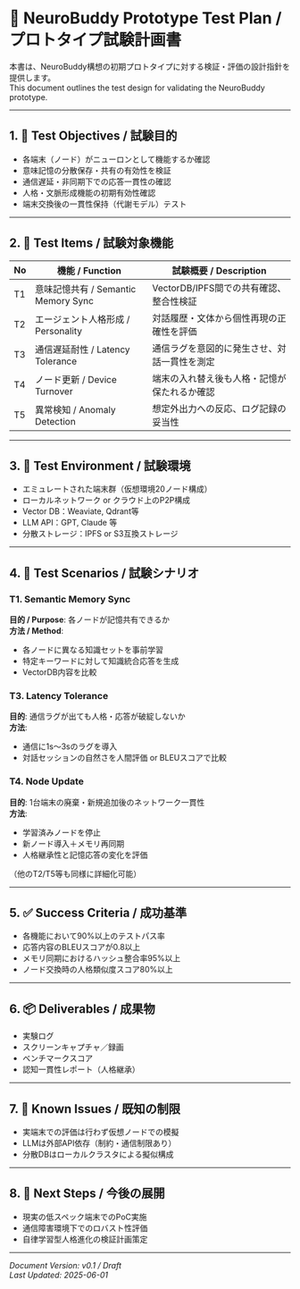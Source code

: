 # 🧪 NeuroBuddy Prototype Test Plan / プロトタイプ試験計画書

本書は、NeuroBuddy構想の初期プロトタイプに対する検証・評価の設計指針を提供します。  
This document outlines the test design for validating the NeuroBuddy prototype.

---

## 1. 🎯 Test Objectives / 試験目的

- 各端末（ノード）がニューロンとして機能するか確認
- 意味記憶の分散保存・共有の有効性を検証
- 通信遅延・非同期下での応答一貫性の確認
- 人格・文脈形成機能の初期有効性確認
- 端末交換後の一貫性保持（代謝モデル）テスト

---

## 2. 🧩 Test Items / 試験対象機能

| No | 機能 / Function                     | 試験概要 / Description                                 |
|----|-----------------------------------|--------------------------------------------------------|
| T1 | 意味記憶共有 / Semantic Memory Sync | VectorDB/IPFS間での共有確認、整合性検証               |
| T2 | エージェント人格形成 / Personality | 対話履歴・文体から個性再現の正確性を評価               |
| T3 | 通信遅延耐性 / Latency Tolerance   | 通信ラグを意図的に発生させ、対話一貫性を測定           |
| T4 | ノード更新 / Device Turnover       | 端末の入れ替え後も人格・記憶が保たれるか確認           |
| T5 | 異常検知 / Anomaly Detection       | 想定外出力への反応、ログ記録の妥当性                   |

---

## 3. 🧪 Test Environment / 試験環境

- エミュレートされた端末群（仮想環境20ノード構成）
- ローカルネットワーク or クラウド上のP2P構成
- Vector DB：Weaviate, Qdrant等
- LLM API：GPT, Claude 等
- 分散ストレージ：IPFS or S3互換ストレージ

---

## 4. 📝 Test Scenarios / 試験シナリオ

### T1. Semantic Memory Sync

**目的 / Purpose**: 各ノードが記憶共有できるか  
**方法 / Method**:
- 各ノードに異なる知識セットを事前学習
- 特定キーワードに対して知識統合応答を生成
- VectorDB内容を比較

### T3. Latency Tolerance

**目的**: 通信ラグが出ても人格・応答が破綻しないか  
**方法**:
- 通信に1s〜3sのラグを導入
- 対話セッションの自然さを人間評価 or BLEUスコアで比較

### T4. Node Update

**目的**: 1台端末の廃棄・新規追加後のネットワーク一貫性  
**方法**:
- 学習済みノードを停止
- 新ノード導入＋メモリ再同期
- 人格継承性と記憶応答の変化を評価

（他のT2/T5等も同様に詳細化可能）

---

## 5. ✅ Success Criteria / 成功基準

- 各機能において90%以上のテストパス率
- 応答内容のBLEUスコアが0.8以上
- メモリ同期におけるハッシュ整合率95%以上
- ノード交換時の人格類似度スコア80%以上

---

## 6. 📦 Deliverables / 成果物

- 実験ログ
- スクリーンキャプチャ／録画
- ベンチマークスコア
- 認知一貫性レポート（人格継承）

---

## 7. 🚧 Known Issues / 既知の制限

- 実端末での評価は行わず仮想ノードでの模擬
- LLMは外部API依存（制約・通信制限あり）
- 分散DBはローカルクラスタによる擬似構成

---

## 8. 🔄 Next Steps / 今後の展開

- 現実の低スペック端末でのPoC実施
- 通信障害環境下でのロバスト性評価
- 自律学習型人格進化の検証計画策定

---

*Document Version: v0.1 / Draft*  
*Last Updated: 2025-06-01*

